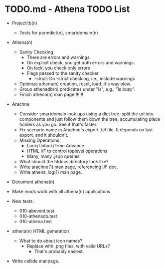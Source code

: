 # TODO.md - Athena TODO List

- Projectlib(n)
  - Tests for parmdict(n), smartdomain(n)
- Athena(n)
  - Sanity Checking
    - There are errors and warnings.
    - On explicit check, you get both errors and warnings.
    - On lock, you check only errors
    - Flags passed to the sanity checker
      - -strict: Do -strict checking, i.e., include warnings
  - Optimize athena(n) creation, reset, load.  It's way slow.
  - Group athenadb(n) predicates under "is", e.g., "is busy".
  - Finish athena(n) man page!!!!!!!
- Arachne
  - Consider smartdomain look ups using a dict tree: split the url into
    components and just follow them down the tree, accumulating place
    holders as you go.  See if that's faster.
  - Fix scenario name in Arachne's export .tcl file.  It depends on last 
    export, and it shouldn't.
  - Missing Operations:
    - Lock/Unlock/Time Advance
    - HTML I/F to control toplevel operations
    - Many, many .json queries
  - What should the htdocs directory look like?
  - Write arachne(1) man page, referencing I/F doc.
  - Write athena_log(1) man page.


- Document athena(n)
- Make mods work with all athena(n) applications.
- New tests:
  - 010-abevent.test
  - 010-athenadb.test
  - 010-athena.test
- athena(n) HTML generation
  - What to do about icon names?
    - Replace with .png files, with valid URLs?
      - That's probably easiest.
- Write cellide manpage.



